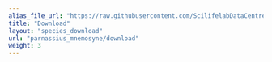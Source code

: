 ```yaml
---
alias_file_url: "https://raw.githubusercontent.com/ScilifelabDataCentre/genome-portal/main/scripts/data_stewardship/alias_files_temp_storage/CAVLGL01.fna.alias"
title: "Download"
layout: "species_download"
url: "parnassius_mnemosyne/download"
weight: 3
---
```

